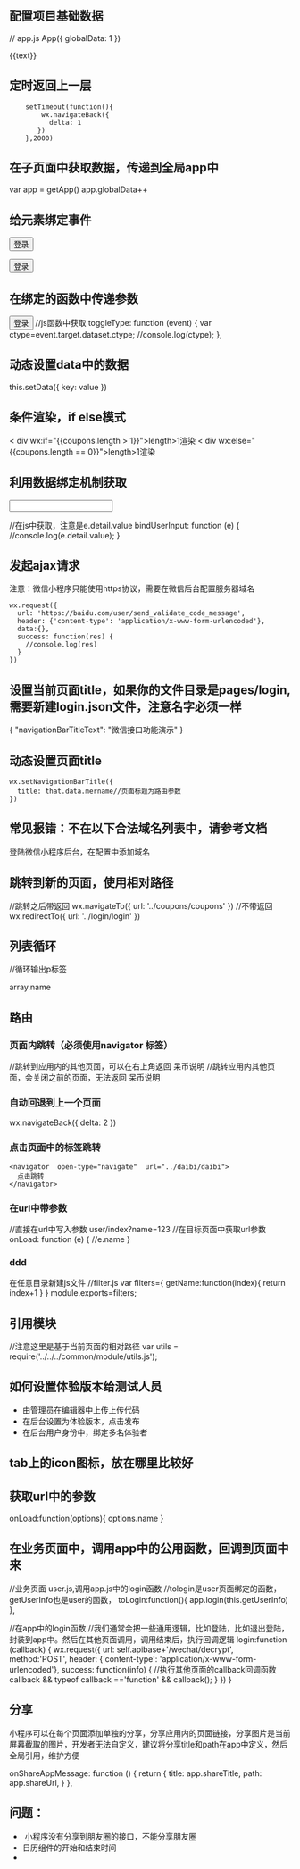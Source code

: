 ## 配置项目基础数据

// app.js
App({
  globalData: 1
})

<view>{{text}}</view>

## 定时返回上一层
        setTimeout(function(){
            wx.navigateBack({
              delta: 1
           })
        },2000)






## 在子页面中获取数据，传递到全局app中
var app = getApp()
app.globalData++




## 给元素绑定事件

<!-- 单击 -->
<button  bindtap="toLogin">登录</button>
<!-- 长按⌚️ -->
<button  bindlongpress="toLogin">登录</button>

## 在绑定的函数中传递参数

<button  bindtap="toLogin" data-ctype="2">登录</button>
//js函数中获取
  toggleType: function (event) {
    var ctype=event.target.dataset.ctype;
    //console.log(ctype);
  },

## 动态设置data中的数据

this.setData({
      key: value
})


## 条件渲染，if else模式

< div wx:if="{{coupons.length > 1}}">length>1渲染</div>
< div wx:else="{{coupons.length == 0}}">length>1渲染</div>


## 利用数据绑定机制获取

<input bindinput="bindReplaceInput" />

//在js中获取，注意是e.detail.value
bindUserInput: function (e) {
     //console.log(e.detail.value);
}


## 发起ajax请求
注意：微信小程序只能使用https协议，需要在微信后台配置服务器域名

    wx.request({
      url: 'https://baidu.com/user/send_validate_code_message',
      header: {'content-type': 'application/x-www-form-urlencoded'},
      data:{},
      success: function(res) {
        //console.log(res)
      }
    })

## 设置当前页面title，如果你的文件目录是pages/login, 需要新建login.json文件，注意名字必须一样

{
  "navigationBarTitleText": "微信接口功能演示"
}

## 动态设置页面title
    wx.setNavigationBarTitle({
      title: that.data.mername//页面标题为路由参数
    })

## 常见报错：不在以下合法域名列表中，请参考文档

登陆微信小程序后台，在配置中添加域名

## 跳转到新的页面，使用相对路径

//跳转之后带返回
wx.navigateTo({
    url: '../coupons/coupons'
})
//不带返回
wx.redirectTo({
      url: '../login/login'
})

## 列表循环

//循环输出p标签
<p  wx:for="{{array}}">
   <a>array.name</a>
</p>

## 路由

### 页面内跳转（必须使用navigator 标签）

//跳转到应用内的其他页面，可以在右上角返回
<navigator  url="../explain/explain" open-type="navigate">呆币说明</navigator>
//跳转应用内其他页面，会关闭之前的页面，无法返回
<navigator  url="../explain/explain" open-type="navigate">呆币说明</navigator>


### 自动回退到上一个页面
wx.navigateBack({
  delta: 2
})
### 点击页面中的标签跳转
    <navigator  open-type="navigate"  url="../daibi/daibi">
      点击跳转
    </navigator>

### 在url中带参数
//直接在url中写入参数 
user/index?name=123
//在目标页面中获取url参数
onLoad: function (e) {
   //e.name
}

### ddd

在任意目录新建js文件
//filter.js
var filters={
   getName:function(index){
       return index+1
   }
}
module.exports=filters;


## 引用模块

//注意这里是基于当前页面的相对路径
var  utils = require('../../../common/module/utils.js');


## 如何设置体验版本给测试人员

- 由管理员在编辑器中上传上传代码
- 在后台设置为体验版本，点击发布
- 在后台用户身份中，绑定多名体验者


## tab上的icon图标，放在哪里比较好



## 获取url中的参数

onLoad:function(options){
    options.name
}

## 在业务页面中，调用app中的公用函数，回调到页面中来

//业务页面 user.js,调用app.js中的login函数
//tologin是user页面绑定的函数，getUserInfo也是user的函数，
toLogin:function(){
   app.login(this.getUserInfo)
},

//在app中的login函数
//我们通常会把一些通用逻辑，比如登陆，比如退出登陆，封装到app中。然后在其他页面调用，调用结束后，执行回调逻辑
login:function (callback) {
         wx.request({
                url: self.apibase+'/wechat/decrypt',
                method:'POST',
                header: {'content-type': 'application/x-www-form-urlencoded'},
                success: function(info) {
                    //执行其他页面的callback回调函数
                    callback && typeof callback =='function' && callback();
                }
         })
}


## 分享

小程序可以在每个页面添加单独的分享，分享应用内的页面链接，分享图片是当前屏幕截取的图片，开发者无法自定义，建议将分享title和path在app中定义，然后全局引用，维护方便

  onShareAppMessage: function () {
      return {
        title: app.shareTitle,
        path: app.shareUrl,
      }
  },


## 问题：

-  小程序没有分享到朋友圈的接口，不能分享朋友圈
-  日历组件的开始和结束时间
-  
